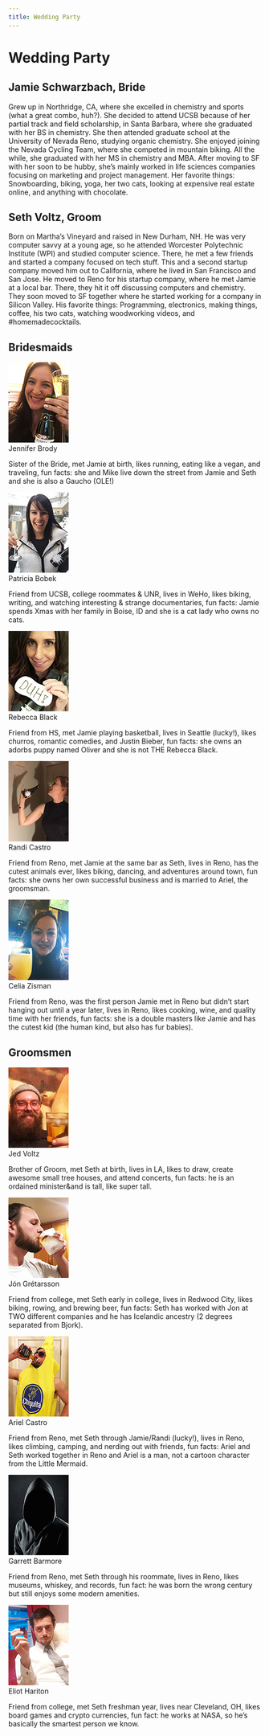 ```yaml
---
title: Wedding Party
---
```


# Wedding Party

## Jamie Schwarzbach, Bride

Grew up in Northridge, CA, where she excelled in chemistry and sports (what a great combo, huh?). She decided to attend UCSB because of her partial track and field scholarship, in Santa Barbara, where she graduated with her BS in chemistry. She then attended graduate school at the University of Nevada Reno, studying organic chemistry. She enjoyed joining the Nevada Cycling Team, where she competed in mountain biking. All the while, she graduated with her MS in chemistry and MBA. After moving to SF with her soon to be hubby, she’s mainly worked in life sciences companies focusing on marketing and project management. Her favorite things: Snowboarding, biking, yoga, her two cats, looking at expensive real estate online, and anything with chocolate.

## Seth Voltz, Groom

Born on Martha’s Vineyard and raised in New Durham, NH. He was very computer savvy at a young age, so he attended Worcester Polytechnic Institute (WPI) and studied computer science. There, he met a few friends and started a company focused on tech stuff. This and a second startup company moved him out to California, where he lived in San Francisco and San Jose. He moved to Reno for his startup company, where he met Jamie at a local bar. There, they hit it off discussing computers and chemistry. They soon moved to SF together where he started working for a company in Silicon Valley. His favorite things: Programming, electronics, making things, coffee, his two cats, watching woodworking videos, and #homemadecocktails.

## Bridesmaids

<div class="wedding-person">
  <img src="/assets/images/party-jenn.jpg" srcset="/assets/images/party-jenn@2x.jpg 2x" alt="Honeyfund Registry">
  <div class="person-info">
    <div class="person-name">Jennifer Brody</div>
    <p>Sister of the Bride, met Jamie at birth, likes running, eating like a vegan, and traveling, fun facts: she and Mike live down the street from Jamie and Seth and she is also a Gaucho (OLE!)</p>
  </div>
</div>

<div class="wedding-person">
  <img src="/assets/images/party-patty.jpg" srcset="/assets/images/party-patty@2x.jpg 2x" alt="Honeyfund Registry">
  <div class="person-info">
    <div class="person-name">Patricia Bobek</div>
    <p>Friend from UCSB, college roommates & UNR, lives in WeHo, likes biking, writing, and watching interesting & strange documentaries, fun facts: Jamie spends Xmas with her family in Boise, ID and she is a cat lady who owns no cats.</p>
  </div>
</div>

<div class="wedding-person">
  <img src="/assets/images/party-becca.jpg" srcset="/assets/images/party-becca@2x.jpg 2x" alt="Honeyfund Registry">
  <div class="person-info">
    <div class="person-name">Rebecca Black</div>
    <p>Friend from HS, met Jamie playing basketball, lives in Seattle (lucky!), likes churros, romantic comedies, and Justin Bieber, fun facts: she owns an adorbs puppy named Oliver and she is not THE Rebecca Black.</p>
  </div>
</div>

<div class="wedding-person">
  <img src="/assets/images/party-randi.jpg" srcset="/assets/images/party-randi@2x.jpg 2x" alt="Honeyfund Registry">
  <div class="person-info">
    <div class="person-name">Randi Castro</div>
    <p>Friend from Reno, met Jamie at the same bar as Seth, lives in Reno, has the cutest animals ever, likes biking, dancing, and adventures around town, fun facts: she owns her own successful business and is married to Ariel, the groomsman.</p>
  </div>
</div>

<div class="wedding-person">
  <img src="/assets/images/party-celia.jpg" srcset="/assets/images/party-celia@2x.jpg 2x" alt="Honeyfund Registry">
  <div class="person-info">
    <div class="person-name">Celia Zisman</div>
    <p>Friend from Reno, was the first person Jamie met in Reno but didn’t start hanging out until a year later, lives in Reno, likes cooking, wine, and quality time with her friends, fun facts: she is a double masters like Jamie and has the cutest kid (the human kind, but also has fur babies).</p>
  </div>
</div>

## Groomsmen

<div class="wedding-person">
  <img src="/assets/images/party-jed.jpg" srcset="/assets/images/party-jed@2x.jpg 2x" alt="Honeyfund Registry">
  <div class="person-info">
    <div class="person-name">Jed Voltz</div>
    <p>Brother of Groom, met Seth at birth, lives in LA, likes to draw, create awesome small tree houses, and attend concerts, fun facts: he is an ordained minister&and is tall, like super tall.</p>
  </div>
</div>

<div class="wedding-person">
  <img src="/assets/images/party-jon.jpg" srcset="/assets/images/party-jon@2x.jpg 2x" alt="Honeyfund Registry">
  <div class="person-info">
    <div class="person-name">J&oacute;n Gr&eacute;tarsson</div>
    <p>Friend from college, met Seth early in college, lives in Redwood City, likes biking, rowing, and brewing beer, fun facts: Seth has worked with Jon at TWO different companies and he has Icelandic ancestry (2 degrees separated from Bjork).</p>
  </div>
</div>

<div class="wedding-person">
  <img src="/assets/images/party-ariel.jpg" srcset="/assets/images/party-ariel@2x.jpg 2x" alt="Honeyfund Registry">
  <div class="person-info">
    <div class="person-name">Ariel Castro</div>
    <p>Friend from Reno, met Seth through Jamie/Randi (lucky!), lives in Reno, likes climbing, camping, and nerding out with friends, fun facts: Ariel and Seth worked together in Reno and Ariel is a man, not a cartoon character from the Little Mermaid.</p>
  </div>
</div>

<div class="wedding-person">
  <img src="/assets/images/party-garrett.jpg" srcset="/assets/images/party-garrett@2x.jpg 2x" alt="Honeyfund Registry">
  <div class="person-info">
    <div class="person-name">Garrett Barmore</div>
    <p>Friend from Reno, met Seth through his roommate, lives in Reno, likes museums, whiskey, and records, fun fact: he was born the wrong century but still enjoys some modern amenities.</p>
  </div>
</div>

<div class="wedding-person">
  <img src="/assets/images/party-eliot.jpg" srcset="/assets/images/party-eliot@2x.jpg 2x" alt="Honeyfund Registry">
  <div class="person-info">
    <div class="person-name">Eliot Hariton</div>
    <p>Friend from college, met Seth freshman year, lives near Cleveland, OH, likes board games and crypto currencies, fun fact: he works at NASA, so he’s basically the smartest person we know.</p>
  </div>
</div>
